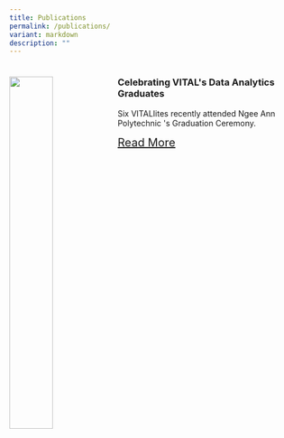```yaml
---
title: Publications
permalink: /publications/
variant: markdown
description: ""
---
```

<div class="publications">
	<div class="articles">
		<div class="row">
			<div class="column">
				<div style="width: 30rem;" class="card">
					<img style="width: 40%; float: left;" class="card-img-top" src="/images/media/VITALites_NP_Graduation_Ceremony_2024.jpg">
					<div class="card-body">
						<h3 class="card-title">Celebrating VITAL's Data Analytics Graduates</h3>
						<p class="card-text">Six VITALIites recently attended Ngee Ann Polytechnic 's Graduation  Ceremony.</p>
						<a style="font-size: 20px;" class="btn" href="#">Read More</a>
					</div>
					<div>
			</div>
		</div>
	</div>
</div></div></div>